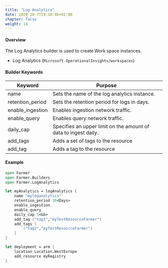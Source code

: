 ```yaml
---
title: "Log Analytics"
date: 2020-10-7T19:10:46+02:00
chapter: false
weight: 14
---
```


#### Overview

The Log Analytics builder is used to create Work space instances.

- Log Analytics (`Microsoft.OperationalInsights/workspaces`)

#### Builder Keywords

| Keyword          | Purpose                                                         |
| ---------------- | --------------------------------------------------------------- |
| name             | Sets the name of the log analytics instance.                    |
| retention_period | Sets the retention period for logs in days.                     |
| enable_ingestion | Enables ingestion network traffic.                              |
| enable_query     | Enables query network traffic.                                  |
| daily_cap        | Specifies an upper limit on the amount of data to ingest daily. |
| add_tags         | Adds a set of tags to the resource                              |
| add_tag          | Adds a tag to the resource                                      |

#### Example

```fsharp
open Farmer
open Farmer.Builders
open Farmer.LogAnalytics

let myAnalytics = logAnalytics {
    name "myloganalytics"
    retention_period 30<Days>
    enable_ingestion
    enable_query
    daily_cap 5<Gb>
    add_tag ("tag1","myTestResourceFarmer")
    add_tags [
        ("tag2","myTestResourceFarmer")
    ]
}

let deployment = arm {
    location Location.WestEurope
    add_resource myRegistry
}
```
